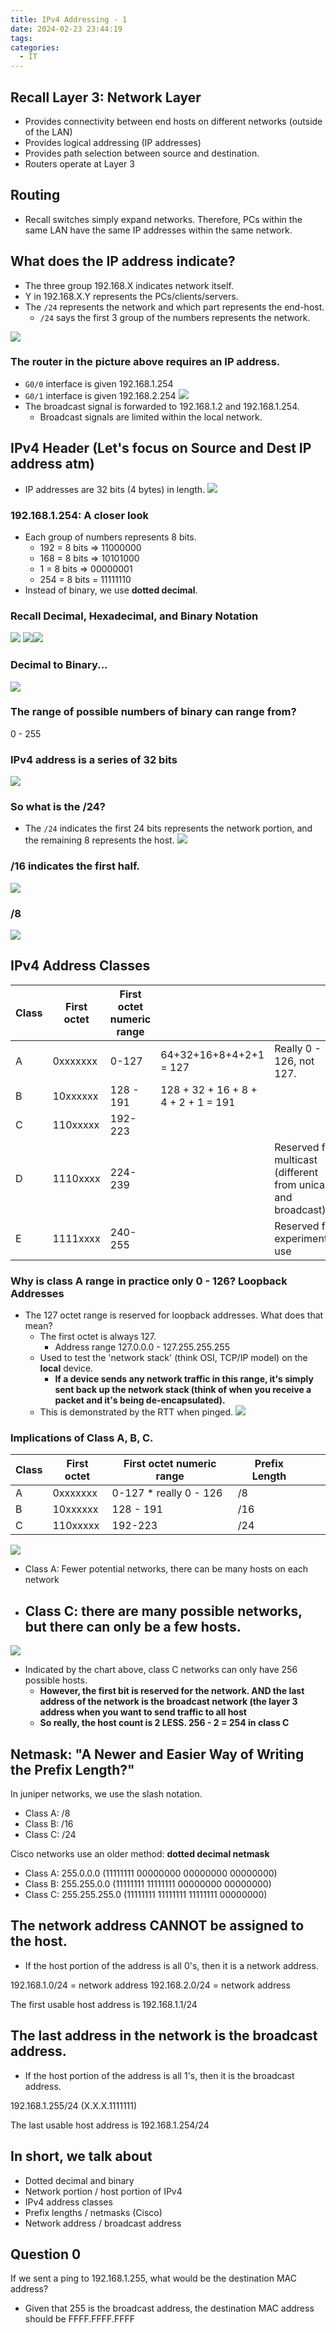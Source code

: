 ```yaml
---
title: IPv4 Addressing - 1
date: 2024-02-23 23:44:19
tags: 
categories:
  - IT
---
```

## Recall Layer 3: Network Layer
- Provides connectivity between end hosts on different networks (outside of the LAN)
- Provides logical addressing (IP addresses)
- Provides path selection between source and destination.
- Routers operate at Layer 3

## Routing
- Recall switches simply expand networks. Therefore, PCs within the same LAN have the same IP addresses within the same network. 

## What does the IP address indicate?
- The three group 192.168.X indicates network itself.
- Y in 192.168.X.Y represents the PCs/clients/servers.
- The `/24` represents the network and which part represents the end-host.
	- `/24` says the first 3 group of the numbers represents the network. 

![](../../images/Pasted%20image%2020240224112821.png)

### The router in the picture above requires an IP address.
- `G0/0` interface is given 192.168.1.254
- `G0/1` interface is given 192.168.2.254
![](../../images/Pasted%20image%2020240224113153.png)
- The broadcast signal is forwarded to 192.168.1.2 and 192.168.1.254. 
	- Broadcast signals are limited within the local network. 


## IPv4 Header (Let's focus on Source and Dest IP address atm)
- IP addresses are 32 bits (4 bytes) in length.
![](../../images/Pasted%20image%2020240224113332.png)

### 192.168.1.254: A closer look
- Each group of numbers represents 8 bits. 
	- 192 = 8 bits => 11000000
	- 168 = 8 bits => 10101000
	- 1 = 8 bits => 00000001
	- 254 = 8 bits = 11111110
- Instead of binary, we use **dotted decimal**.

### Recall Decimal, Hexadecimal, and Binary Notation 
![](../../images/Pasted%20image%2020240224113921.png)
![](../../images/Pasted%20image%2020240224114039.png)![](../../images/Pasted%20image%2020240224114146.png)

### Decimal to Binary...
![](../../images/Pasted%20image%2020240224114806.png)

### The range of possible numbers of binary can range from? 
0 - 255

### IPv4 address is a series of 32 bits
![](../../images/Pasted%20image%2020240224114951.png)

### So what is the /24? 
- The `/24` indicates the first 24 bits represents the network portion, and the remaining 8 represents the host. 
![](../../images/Pasted%20image%2020240224115043.png)

### /16 indicates the first half. 

![](../../images/Pasted%20image%2020240224115406.png)

### /8

![](../../images/Pasted%20image%2020240224115518.png)

## IPv4 Address Classes

| Class | First octet | First octet numeric range |                                     |                                                               |
| ----- | ----------- | ------------------------- | ----------------------------------- | ------------------------------------------------------------- |
| A     | 0xxxxxxx    | 0-127                     | 64+32+16+8+4+2+1 = 127              | Really 0 - 126, not 127.                                      |
| B     | 10xxxxxx    | 128 - 191                 | 128 + 32 + 16 + 8 + 4 + 2 + 1 = 191 |                                                               |
| C     | 110xxxxx    | 192-223                   |                                     |                                                               |
| D     | 1110xxxx    | 224-239                   |                                     | Reserved for multicast (different from unicast and broadcast) |
| E     | 1111xxxx    | 240-255                   |                                     | Reserved for experimental use                                 |

### Why is class A range in practice only 0 - 126? Loopback Addresses
- The 127 octet range is reserved for loopback addresses. What does that mean?
	- The first octet is always 127.
		- Address range 127.0.0.0 - 127.255.255.255
	- Used to test the 'network stack' (think OSI, TCP/IP model) on the **local** device. 
		- **If a device sends any network traffic in this range, it's simply sent back up the network stack (think of when you receive a packet and it's being de-encapsulated).** 
	- This is demonstrated by the RTT when pinged.
![](../../images/Pasted%20image%2020240224120511.png)

### Implications of Class A, B, C. 

| Class | First octet | First octet numeric range | Prefix Length |     |     |
| ----- | ----------- | ------------------------- | ------------- | --- | --- |
| A     | 0xxxxxxx    | 0-127 * really 0 - 126    | /8            |     |     |
| B     | 10xxxxxx    | 128 - 191                 | /16           |     |     |
| C     | 110xxxxx    | 192-223                   | /24           |     |     |

![](../../images/Pasted%20image%2020240224121438.png)

- Class A: Fewer potential networks, there can be many hosts on each network
- Class C: there are many possible networks, but there can only be a few hosts.
	- 

![](../../images/Pasted%20image%2020240224121553.png)
- Indicated by the chart above, class C networks can only have 256 possible hosts. 
	- **However, the first bit is reserved for the network. AND the last address of the network is the broadcast network (the layer 3 address when you want to send traffic to all host**
	- **So really, the host count is 2 LESS. 256 - 2 = 254 in class C**

## Netmask: "A Newer and Easier Way of Writing the Prefix Length?"

In juniper networks, we use the slash notation.
- Class A: /8
- Class B: /16
- Class C: /24

Cisco networks use an older method: **dotted decimal netmask**
- Class A: 255.0.0.0 (11111111 00000000 00000000 00000000)
- Class B: 255.255.0.0 (11111111 11111111 00000000 00000000)
- Class C: 255.255.255.0 (11111111 11111111 11111111 00000000)

## The network address CANNOT be assigned to the host. 
- If the host portion of the address is all 0's, then it is a network address.

192.168.1.0/24 = network address
192.168.2.0/24 = network address

The first usable host address is 192.168.1.1/24

## The last address in the network is the broadcast address.
- If the host portion of the address is all 1's, then it is the broadcast address.

192.168.1.255/24 (X.X.X.1111111)

The last usable host address is 192.168.1.254/24


## In short, we talk about
- Dotted decimal and binary
- Network portion / host portion of IPv4
- IPv4 address classes
- Prefix lengths / netmasks (Cisco)
- Network address / broadcast address

## Question 0
If we sent a ping to 192.168.1.255, what would be the destination MAC address?
- Given that 255 is the broadcast address, the destination MAC address should be FFFF.FFFF.FFFF
